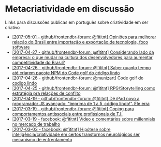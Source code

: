 # Metacriatividade em discussão
Links para discussões publicas em português sobre criatividade em ser criativo

- [[2017-05-01 - github/frontendbr-forum: @fititnt] Opiniões para melhorar relação do Brasil entre importação e exportação de tecnologia, foco software](https://github.com/frontendbr/forum/issues/557)
- [[2017-04-27 - github/frontendbr-forum: @fititnt] Considerando lado da empresa: o que mudar na cultura dos desenvolvedores para aumentar competitividade do Brasil?](https://github.com/frontendbr/forum/issues/555)
- [[2017-04-26 - github/frontendbr-forum: @fititnt] Saber quanto tempo até criarem pacote NPM do Code golf do código lindo](https://github.com/frontendbr/forum/issues/553)
- [[2017-04-26 - github/frontendbr-forum: @munizart] Code golf do codigo lindo](https://github.com/frontendbr/forum/issues/550)
- [[2017-04-25 - github/frontendbr-forum: @fititnt] RPG/Storytelling como estratégia pra relações de conflito](https://github.com/frontendbr/forum/issues/548)
- [[2017-04-19 - github/frontendbr-forum: @fititnt] Dê iPad novo a programador JS avançado: "imprima de 1 a 5, código lindo!". Ele erra](https://github.com/frontendbr/forum/issues/543)
- [[2017-03-19 - github/frontendbr-forum: @fititnt] Coping para comportamentos antissociais entre profissionais de T.I.](https://github.com/frontendbr/forum/issues/530)
- [[2017-03-19 - facebook: @fititnt] Vídeo e comentários sobre millennials no mercado de trabalho](https://www.facebook.com/fititnt/posts/1435809769803833)
- [[2017-03-03 - facebook: @fititnt] Hipótese sobre inteligência/criatividade em certos transtornos neurológicos ser mecanismo de enfrentamento](https://www.facebook.com/fititnt/posts/1416480918403385)
